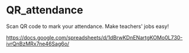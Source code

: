 # QR_attendance
Scan QR code to mark your attendance. Make teachers' jobs easy!


https://docs.google.com/spreadsheets/d/1dBrwKDnENartgKOMo0L730-ivrQnBzMRx7ne46Sag6o/
